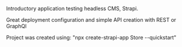 Introductory application testing headless CMS, Strapi.

Great deployment configuration and simple API creation with REST or GraphQl

Project was created using: "npx create-strapi-app Store --quickstart"